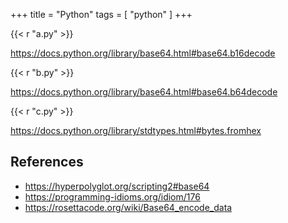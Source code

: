 +++
title = "Python"
tags = [ "python" ]
+++

{{< r "a.py" >}}

<https://docs.python.org/library/base64.html#base64.b16decode>

{{< r "b.py" >}}

<https://docs.python.org/library/base64.html#base64.b64decode>

{{< r "c.py" >}}

<https://docs.python.org/library/stdtypes.html#bytes.fromhex>

## References

- <https://hyperpolyglot.org/scripting2#base64>
- <https://programming-idioms.org/idiom/176>
- <https://rosettacode.org/wiki/Base64_encode_data>
